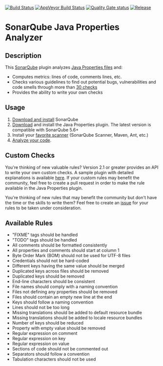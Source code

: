 [![Build Status](https://api.travis-ci.org/racodond/sonar-jproperties-plugin.svg?branch=master)](https://travis-ci.org/racodond/sonar-jproperties-plugin)
[![AppVeyor Build Status](https://ci.appveyor.com/api/projects/status/v2gdt7d94kq4ngcm/branch/master?svg=true)](https://ci.appveyor.com/project/racodond/sonar-jproperties-plugin/branch/master)
[![Quality Gate status](https://sonarcloud.io/api/badges/gate?key=org.codehaus.sonar-plugins.jproperties%3Ajproperties)](https://sonarcloud.io/dashboard/index/org.codehaus.sonar-plugins.jproperties%3Ajproperties)
[![Release](https://img.shields.io/github/release/racodond/sonar-jproperties-plugin.svg)](https://github.com/racodond/sonar-jproperties-plugin/releases/latest)


# SonarQube Java Properties Analyzer

## Description
This [SonarQube](https://www.sonarqube.org/) plugin analyzes [Java Properties files](https://en.wikipedia.org/wiki/.properties) and:

* Computes metrics: lines of code, comments lines, etc.
* Checks various guidelines to find out potential bugs, vulnerabilities and code smells through more than [30 checks](#available-rules)
* Provides the ability to write your own checks


## Usage
1. [Download and install](http://docs.sonarqube.org/display/SONAR/Setup+and+Upgrade) SonarQube
1. [Download](https://github.com/racodond/sonar-jproperties-plugin/releases) and install the Java Properties plugin. The latest version is compatible with SonarQube 5.6+
1. Install your [favorite scanner](http://docs.sonarqube.org/display/SONAR/Analyzing+Source+Code#AnalyzingSourceCode-RunningAnalysis) (SonarQube Scanner, Maven, Ant, etc.)
1. [Analyze your code](http://docs.sonarqube.org/display/SONAR/Analyzing+Source+Code#AnalyzingSourceCode-RunningAnalysis).


## Custom Checks
You're thinking of new valuable rules? Version 2.1 or greater provides an API to write your own custom checks.
A sample plugin with detailed explanations is available [here](https://github.com/racodond/sonar-jproperties-custom-rules-plugin).
If your custom rules may benefit the community, feel free to create a pull request in order to make the rule available in the Java Properties plugin.

You're thinking of new rules that may benefit the community but don't have the time or the skills to write them? Feel free to create an [issue](https://github.com/racodond/sonar-jproperties-plugin/issues) for your rules to be taken under consideration.


## Available Rules

* "FIXME" tags should be handled
* "TODO" tags should be handled
* All comments should be formatted consistently
* All properties and comments should start at column 1
* Byte Order Mark (BOM) should not be used for UTF-8 files
* Credentials should not be hard-coded
* Different keys having the same value should be merged
* Duplicated keys across files should be removed
* Duplicated keys should be removed
* End-line characters should be consistent
* File names should comply with a naming convention
* Files not defining any properties should be removed
* Files should contain an empty new line at the end
* Keys should follow a naming convention
* Lines should not be too long
* Missing translations should be added to default resource bundle
* Missing translations should be added to locale resource bundles
* Number of keys should be reduced
* Property with empty value should be removed
* Regular expression on comment
* Regular expression on key
* Regular expression on value
* Sections of code should not be commented out
* Separators should follow a convention
* Tabulation characters should not be used
